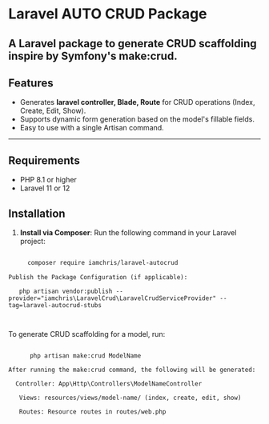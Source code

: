 # Laravel AUTO CRUD Package

A Laravel package to generate CRUD scaffolding inspire by Symfony's make:crud.
---
## Features

- Generates **laravel  controller, Blade, Route** for CRUD operations (Index, Create, Edit, Show).
- Supports dynamic form generation based on the model's fillable fields.
- Easy to use with a single Artisan command.
---  

## Requirements

- PHP 8.1 or higher
- Laravel 11 or 12

## Installation

1. **Install via Composer**:
   Run the following command in your Laravel project:
   ```bash

     composer require iamchris/laravel-autocrud

  ```
  Publish the Package Configuration (if applicable):

     php artisan vendor:publish --provider="iamchris\LaravelCrud\LaravelCrudServiceProvider" --tag=laravel-autocrud-stubs

 

```
To generate CRUD scaffolding for a model, run:
```

      php artisan make:crud ModelName

   ```
    After running the make:crud command, the following will be generated:

      Controller: App\Http\Controllers\ModelNameController

       Views: resources/views/model-name/ (index, create, edit, show)

       Routes: Resource routes in routes/web.php
